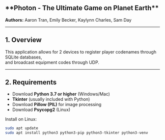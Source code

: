 <h2>**Photon - The Ultimate Game on Planet Earth**</h2>

**Authors:** Aaron Tran, Emily Becker, Kaylynn Charles, Sam Day  

---

## 1. Overview
This application allows for 2 devices to register player codenames through SQLite databases,  
and broadcast equipment codes through UDP.  

---

## 2. Requirements
- Download **Python 3.7 or higher** (Windows/Mac)  
- **Tkinter** (usually included with Python)  
- Download **Pillow (PIL)** for image processing  
- Download **Psycopg2** (Linux)  

Install on Linux:  
```bash
sudo apt update
sudo apt install python3 python3-pip python3-tkinter python3-venv


